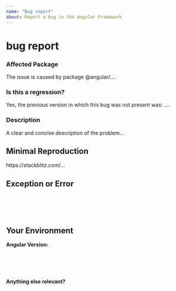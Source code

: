 ```yaml
---
name: "Bug report"
about: Report a bug in the Angular Framework
---
```

<!--

Oh hi there!

To expedite issue processing please search open and closed issues before submitting a new one.
Existing issues often contain information about workarounds, resolution, or progress updates.

-->


# bug report

### Affected Package
<!-- Can you pin-point one or more @angular/* packages as the source of the bug? -->
<!-- edit: --> The issue is caused by package @angular/....


### Is this a regression?

<!-- Did this behavior use to work in the previous version? -->
<!-- --> Yes, the previous version in which this bug was not present was: ....


### Description

<!-- --> A clear and concise description of the problem...


## Minimal Reproduction
<!--
Please create and share minimal reproduction of the issue starting with this template: https://stackblitz.com/fork/angular-ivy
-->
<!-- --> https://stackblitz.com/...

<!--
If StackBlitz is not suitable for reproduction of your issue, please create a minimal GitHub repository with the reproduction of the issue.
A good way to make a minimal reproduction is to create a new app via `ng new repro-app` and add the minimum possible code to show the problem.
Share the link to the repo below along with step-by-step instructions to reproduce the problem, as well as expected and actual behavior.

Issues that don't have enough info and can't be reproduced will be closed.

You can read more about issue submission guidelines here: https://github.com/angular/angular/blob/master/CONTRIBUTING.md#submit-issue
-->

## Exception or Error
<pre><code>
<!-- If the issue is accompanied by an exception or an error, please share it below: -->
<!-- -->

</code></pre>


## Your Environment

**Angular Version:**
<pre><code>
<!-- run `ng version` and paste output below -->
<!-- -->

</code></pre>

**Anything else relevant?**
<!-- Is this a browser specific issue? If so, please specify the browser and version. -->

<!-- Do any of these matter: operating system, IDE, package manager, HTTP server, ...? If so, please mention it below. -->
